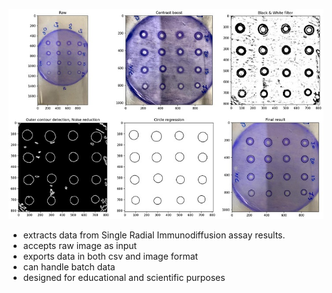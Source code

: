 ![alt text](https://github.com/theXtDev/srid-data-extraction-analysis/blob/main/preview.jpg?raw=true)

- extracts data from Single Radial Immunodiffusion assay results.
- accepts raw image as input
- exports data in both csv and image format
- can handle batch data
- designed for educational and scientific purposes

